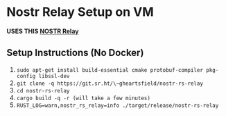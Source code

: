 # Nostr Relay Setup on VM
**USES THIS [NOSTR Relay](https://github.com/scsibug/nostr-rs-relay/blob/master/README.md)**
## Setup Instructions (No Docker)
1. `sudo apt-get install build-essential cmake protobuf-compiler pkg-config libssl-dev`
2. `git clone -q https://git.sr.ht/\~gheartsfield/nostr-rs-relay`
3. `cd nostr-rs-relay`
4. `cargo build -q -r (will take a few minutes)`
5. `RUST_LOG=warn,nostr_rs_relay=info ./target/release/nostr-rs-relay`
